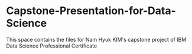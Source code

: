 # Capstone-Presentation-for-Data-Science

This space contains the files for Nam Hyuk KIM's capstone project of IBM Data Science Professional Certificate
